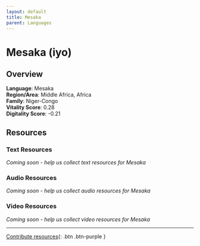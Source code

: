 ```yaml
---
layout: default
title: Mesaka
parent: Languages
---
```


# Mesaka (iyo)

## Overview

**Language**: Mesaka  
**Region/Area**: Middle Africa, Africa  
**Family**: Niger-Congo  
**Vitality Score**: 0.28  
**Digitality Score**: -0.21  

## Resources

### Text Resources
*Coming soon - help us collect text resources for Mesaka*

### Audio Resources
*Coming soon - help us collect audio resources for Mesaka*

### Video Resources
*Coming soon - help us collect video resources for Mesaka*

---

[Contribute resources](https://fairtrain.github.io/){: .btn .btn-purple }
